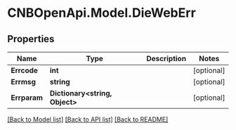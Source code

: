 # CNBOpenApi.Model.DieWebErr

## Properties

Name | Type | Description | Notes
------------ | ------------- | ------------- | -------------
**Errcode** | **int** |  | [optional] 
**Errmsg** | **string** |  | [optional] 
**Errparam** | **Dictionary&lt;string, Object&gt;** |  | [optional] 

[[Back to Model list]](../../README.md#documentation-for-models) [[Back to API list]](../../README.md#documentation-for-api-endpoints) [[Back to README]](../../README.md)

